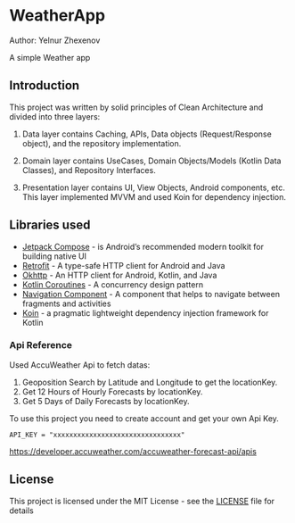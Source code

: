 # WeatherApp

Author: Yelnur Zhexenov

A simple Weather app

## Introduction

  This project was written by solid principles of Clean Architecture and divided into three layers:
  
  1. Data layer contains Caching, APIs, Data objects (Request/Response object), and the repository implementation.
  
  2. Domain layer contains UseCases, Domain Objects/Models (Kotlin Data Classes), and Repository Interfaces.
  
  3. Presentation layer contains UI, View Objects, Android components, etc. This layer implemented MVVM and used Koin for dependency injection.

## Libraries used

* [Jetpack Compose](https://developer.android.com/jetpack/compose) -  is Android’s recommended modern toolkit for building native UI
* [Retrofit](https://square.github.io/retrofit/) - A type-safe HTTP client for Android and Java
* [Okhttp](http://square.github.io/okhttp/) - An HTTP client for Android, Kotlin, and Java 
* [Kotlin Coroutines](https://developer.android.com/kotlin/coroutines) - A concurrency design pattern 
* [Navigation Component](https://developer.android.com/guide/navigation/navigation-getting-started) -  A component that helps to navigate between fragments and activities 
* [Koin](https://github.com/InsertKoinIO/koin) - a pragmatic lightweight dependency injection framework for Kotlin


### Api Reference
Used AccuWeather Api to fetch datas:
1. Geoposition Search by Latitude and Longitude to get the locationKey.
2. Get 12 Hours of Hourly Forecasts by locationKey.
3. Get 5 Days of Daily Forecasts by locationKey.

To use this project you need to create account and get your own Api Key.
```
API_KEY = "xxxxxxxxxxxxxxxxxxxxxxxxxxxxxxxx"
```
https://developer.accuweather.com/accuweather-forecast-api/apis


## License

This project is licensed under the MIT License - see the [LICENSE](LICENSE) file for details

